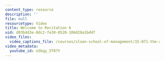 ```yaml
---
content_type: resource
description: ''
file: null
resourcetype: Video
title: Welcome to Recitation 6
uid: d03bdd3e-8dc2-fe30-8528-106d28a1bd4f
video_files:
  video_captions_file: /courses/sloan-school-of-management/15-071-the-analytics-edge-spring-2017/clustering/seeing-the-big-picture-segmenting-images-to-create-data-recitation/welcome-to-recitation-6-0/o5bqy_5T07Y.vtt
video_metadata:
  youtube_id: o5bqy_5T07Y
---
```

